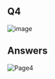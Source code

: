 ## Q4
![image](https://github.com/user-attachments/assets/c6178515-6e3d-4155-8bbb-3202302b3df0)
## Answers
![Page4](https://github.com/user-attachments/assets/bff716b7-6c85-4b8a-8e6c-a770152da734)
